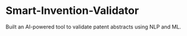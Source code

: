 # Smart-Invention-Validator
Built an AI-powered tool to validate patent abstracts using NLP and ML.
